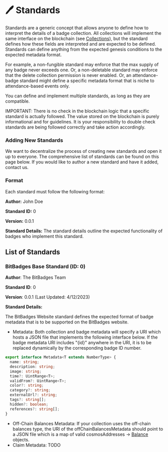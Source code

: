 # 🖊 Standards

Standards are a generic concept that allows anyone to define how to interpret the details of a badge collection. All collections will implement the same interface on the blockchain (see [Collections](broken-reference)), but the standard defines how these fields are interpreted and are expected to be defined. Standards can define anything from the expected genesis conditions to the expected metadata format.

For example, a non-fungible standard may enforce that the max supply of any badge never exceeds one. Or, a non-deletable standard may enforce that the delete collection permission is never enabled. Or, an attendance-badge standard might define a specific metadata format that is niche to attendance-based events only.&#x20;

You can define and implement multiple standards, as long as they are compatible.

IMPORTANT: There is no check in the blockchain logic that a specific standard is actually followed. The value stored on the blockchain is purely informational and for guidelines. It is your responsibility to double check standards are being followed correctly and take action accordingly.

### Adding New Standards

We want to decentralize the process of creating new standards and open it up to everyone. The comprehensive list of standards can be found on this page below. If you would like to author a new standard and have it added, contact us.

### Format

Each standard must follow the following format:

**Author:** John Doe

**Standard ID:** 0

**Version:** 0.0.1

**Standard Details:** The standard details outline the expected functionality of badges who implement this standard.



## List of Standards

### BitBadges Base Standard (ID: 0)

**Author**: The BitBadges Team

**Standard ID**: 0

**Version**: 0.0.1 (Last Updated: 4/12/2023)

**Standard Details:**&#x20;

The BitBadges Website standard defines the expected format of badge metadata that is to be supported on the BitBadges website.&#x20;

* Metadata: Both collection and badge metadata will specify a URI which hosts a JSON file that implements the following interface below. If the badge metadata URI includes "{id}" anywhere in the URI, it is to be replaced dynamically by the corresponding badge ID number.

```typescript
export interface Metadata<T extends NumberType> {
  name: string;
  description: string;
  image: string;
  time?: UintRange<T>;
  validFrom?: UintRange<T>;
  color?: string;
  category?: string;
  externalUrl?: string;
  tags?: string[];
  hidden?: boolean;
  references?: string[];
}
```

* Off-Chain Balances Metadata: If your collection uses the off-chain balances type, the URI of the offChainBalancesMetadata should point to a JSON file which is a map of valid cosmosAddresses -> [Balance](balances.md) objects.
* Claim Metadata: TODO


